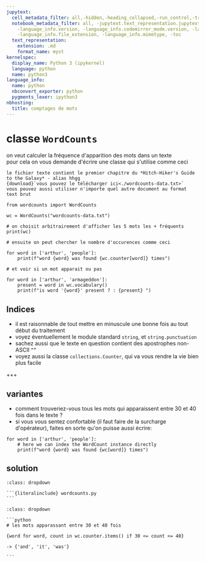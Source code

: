 ```yaml
---
jupytext:
  cell_metadata_filter: all,-hidden,-heading_collapsed,-run_control,-trusted
  notebook_metadata_filter: all, -jupytext.text_representation.jupytext_version, -jupytext.text_representation.format_version,
    -language_info.version, -language_info.codemirror_mode.version, -language_info.codemirror_mode,
    -language_info.file_extension, -language_info.mimetype, -toc
  text_representation:
    extension: .md
    format_name: myst
kernelspec:
  display_name: Python 3 (ipykernel)
  language: python
  name: python3
language_info:
  name: python
  nbconvert_exporter: python
  pygments_lexer: ipython3
nbhosting:
  title: comptages de mots
---
```


# classe `WordCounts`

on veut calculer la fréquence d'apparition des mots dans un texte  
pour cela on vous demande d'écrire une classe qui s'utilise comme ceci  


````{admonition} données
le fichier texte contient le premier chapitre du *Hitch-Hiker's Guide to the Galaxy* - alias hhgg  
{download}`vous pouvez le télécharger ici<./wordcounts-data.txt>`  
vous pouvez aussi utiliser n'importe quel autre document au format text brut
````

```{code-cell} ipython3
from wordcounts import WordCounts

wc = WordCounts("wordcounts-data.txt")

# on choisit arbitrairement d'afficher les 5 mots les + fréquents
print(wc)
```

```{code-cell} ipython3
# ensuite on peut chercher le nombre d'occurences comme ceci

for word in ['arthur', 'people']:
    print(f"word {word} was found {wc.counter[word]} times")
```

```{code-cell} ipython3
# et voir si un mot apparait ou pas

for word in ['arthur', 'armageddon']:
    present = word in wc.vocabulary()
    print(f"is word '{word}' present ? : {present} ")
```

## Indices

* il est raisonnable de tout mettre en minuscule une bonne fois au tout début du traitement
* voyez éventuellement le module standard `string`, et `string.punctuation`
* sachez aussi que le texte en question contient des apostrophes non-ASCII `“”`
* voyez aussi la classe `collections.Counter`, qui va vous rendre la vie bien plus facile

+++

## variantes

* comment trouveriez-vous tous les mots qui apparaissent entre 30 et 40 fois dans le texte ?
* si vous vous sentez confortable (il faut faire de la surcharge d'opérateur),
  faites en sorte qu'on puisse aussi écrire:

```{code-cell} ipython3
for word in ['arthur', 'people']:
    # here we can index the WordCount instance directly
    print(f"word {word} was found {wc[word]} times")
```

## solution

````{admonition} la classe
:class: dropdown

```{literalinclude} wordcounts.py
```
````

````{admonition} les recherches
:class: dropdown

```python
# les mots apparassant entre 30 et 40 fois

{word for word, count in wc.counter.items() if 30 <= count <= 40}

-> {'and', 'it', 'was'}

```
````
